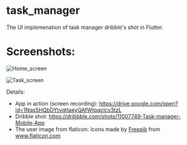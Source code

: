 # task_manager

The UI implemenation of task manager dribble's shot in Flutter.

# Screenshots:
![Home_screen](https://github.com/vivek2089/flutter-template-task-manager/blob/master/screenshots/home_screen.PNG)

![Task_screen](https://github.com/vivek2089/flutter-template-task-manager/blob/master/screenshots/task_screen.PNG)

Details:
* App in action (screen recording): https://drive.google.com/open?id=1Nqs5HQbDYtvqttaeyQAfWtpqclcv3tzL
* Dribble shot: https://dribbble.com/shots/11007749-Task-manager-Mobile-App
* The user image from flaticon:
	Icons made by <a href="https://www.flaticon.com/authors/freepik" title="Freepik">Freepik</a> from <a href="https://www.flaticon.com/" title="Flaticon"> www.flaticon.com</a> 
